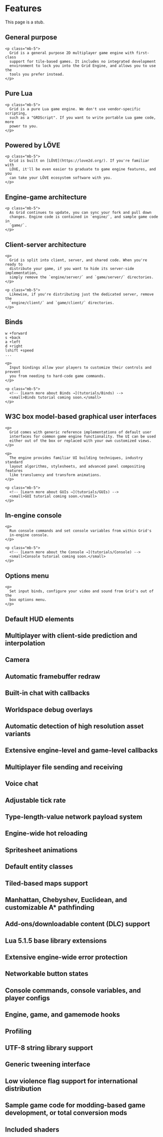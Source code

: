 # Features

<div class="alert alert-warning mb-5" role="alert">
  This page is a stub.
</div>

<div class="row">
  <div class="col-6">
    <h2>
      General purpose
    </h2>

    <p class="mb-5">
      Grid is a general purpose 2D multiplayer game engine with first-class
      support for tile-based games. It includes no integrated development
      environment to lock you into the Grid Engine, and allows you to use the
      tools you prefer instead.
    </p>
  </div>

  <div class="col-6">
    <h2>
      Pure Lua
    </h2>

    <p class="mb-5">
      Grid is a pure Lua game engine. We don't use vendor-specific scripting,
      such as a "GRDScript". If you want to write portable Lua game code, more
      power to you.
    </p>
  </div>

  <div class="col-6">
    <h2>
      Powered by LÖVE
    </h2>

    <p class="mb-5">
      Grid is built on [LÖVE](https://love2d.org/). If you're familiar with
      LÖVE, it'll be even easier to graduate to game engine features, and you
      can take your LÖVE ecosystem software with you.
    </p>
  </div>

  <div class="col-6">
    <h2>
      Engine-game architecture
    </h2>

    <p class="mb-5">
      As Grid continues to update, you can sync your fork and pull down
      changes. Engine code is contained in `engine/`, and sample game code in
      `game/`.
    </p>
  </div>

  <div class="col-6">
    <h2>
      Client-server architecture
    </h2>

    <p>
      Grid is split into client, server, and shared code. When you're ready to
      distribute your game, if you want to hide its server-side implementation,
      simply remove the `engine/server/` and `game/server/` directories.
    </p>

    <p class="mb-5">
      Likewise, if you're distributing just the dedicated server, remove the
      `engine/client/` and `game/client/` directories.
    </p>
  </div>

  <div class="col-6">
    <h2>
      Binds
    </h2>
    <pre><code>w +forward
s +back
a +left
d +right
lshift +speed
...</code></pre>

    <p>
      Input bindings allow your players to customize their controls and prevent
      you from needing to hard-code game commands.
    </p>

    <p class="mb-5">
      <!-- [Learn more about Binds →](tutorials/Binds) -->
      <small>Binds tutorial coming soon.</small>
    </p>
  </div>

  <div class="col-6">
    <h2>
      W3C box model-based graphical user interfaces
    </h2>

    <p>
      Grid comes with generic reference implementations of default user
      interfaces for common game engine functionality. The UI can be used
      either out of the box or replaced with your own customized views.
    </p>

    <p>
      The engine provides familiar UI building techniques, industry standard
      layout algorithms, stylesheets, and advanced panel compositing features
      like transluency and transform animations.
    </p>

    <p class="mb-5">
      <!-- [Learn more about GUIs →](tutorials/GUIs) -->
      <small>GUI tutorial coming soon.</small>
    </p>
  </div>

  <div class="col-6">
    <h2>
      In-engine console
    </h2>

    <p>
      Run console commands and set console variables from within Grid's
      in-engine console.
    </p>

    <p class="mb-5">
      <!-- [Learn more about the Console →](tutorials/Console) -->
      <small>Console tutorial coming soon.</small>
    </p>
  </div>

  <div class="col-6">
    <h2>
      Options menu
    </h2>

    <p>
      Set input binds, configure your video and sound from Grid's out of the
      box options menu.
    </p>
  </div>

  <div class="col-6 mb-5">
    <h2>
      Default HUD elements
    </h2>
  </div>

  <div class="col-6 mb-5">
    <h2>
      Multiplayer with client-side prediction and interpolation
    </h2>
  </div>

  <div class="col-6 mb-5">
    <h2>
      Camera
    </h2>
  </div>

  <div class="col-6 mb-5">
    <h2>
      Automatic framebuffer redraw
    </h2>
  </div>

  <div class="col-6 mb-5">
    <h2>
      Built-in chat with callbacks
    </h2>
  </div>

  <div class="col-6 mb-5">
    <h2>
      Worldspace debug overlays
    </h2>
  </div>

  <div class="col-6 mb-5">
    <h2>
      Automatic detection of high resolution asset variants
    </h2>
  </div>

  <div class="col-6 mb-5">
    <h2>
      Extensive engine-level and game-level callbacks
    </h2>
  </div>

  <div class="col-6 mb-5">
    <h2>
      Multiplayer file sending and receiving
    </h2>
  </div>

  <div class="col-6 mb-5">
    <h2>
      Voice chat
    </h2>
  </div>

  <div class="col-6 mb-5">
    <h2>
      Adjustable tick rate
    </h2>
  </div>

  <div class="col-6 mb-5">
    <h2>
      Type-length-value network payload system
    </h2>
  </div>

  <div class="col-6 mb-5">
    <h2>
      Engine-wide hot reloading
    </h2>
  </div>

  <div class="col-6 mb-5">
    <h2>
      Spritesheet animations
    </h2>
  </div>

  <div class="col-6 mb-5">
    <h2>
      Default entity classes
    </h2>
  </div>

  <div class="col-6 mb-5">
    <h2>
      Tiled-based maps support
    </h2>
  </div>

  <div class="col-6 mb-5">
    <h2>
      Manhattan, Chebyshev, Euclidean, and customizable A* pathfinding
    </h2>
  </div>

  <div class="col-6 mb-5">
    <h2>
      Add-ons/downloadable content (DLC) support
    </h2>
  </div>

  <div class="col-6 mb-5">
    <h2>
      Lua 5.1.5 base library extensions
    </h2>
  </div>

  <div class="col-6 mb-5">
    <h2>
      Extensive engine-wide error protection
    </h2>
  </div>

  <div class="col-6 mb-5">
    <h2>
      Networkable button states
    </h2>
  </div>

  <div class="col-6 mb-5">
    <h2>
      Console commands, console variables, and player configs
    </h2>
  </div>

  <div class="col-6 mb-5">
    <h2>
      Engine, game, and gamemode hooks
    </h2>
  </div>

  <div class="col-6 mb-5">
    <h2>
      Profiling
    </h2>
  </div>

  <div class="col-6 mb-5">
    <h2>
      UTF-8 string library support
    </h2>
  </div>

  <div class="col-6 mb-5">
    <h2>
      Generic tweening interface
    </h2>
  </div>

  <div class="col-6 mb-5">
    <h2>
      Low violence flag support for international distribution
    </h2>
  </div>

  <div class="col-6 mb-5">
    <h2>
      Sample game code for modding-based game development, or total conversion
      mods
    </h2>
  </div>

  <div class="col-6 mb-5">
    <h2>
      Included shaders
    </h2>
  </div>
</div>
